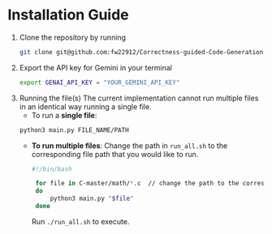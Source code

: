 # Installation Guide
1. Clone the repository by running
   ```bash
   git clone git@github.com:fw22912/Correctness-guided-Code-Generation-with-LLM.git
   ```
2. Export the API key for Gemini in your terminal
   ```bash
   export GENAI_API_KEY = "YOUR_GEMINI_API_KEY"
   ```
3. Running the file(s)
   The current implementation cannot run multiple files in an identical way running a single file. 
   - To run a **single file**: 
   ```bash
   python3 main.py FILE_NAME/PATH
   ```
   - **To run multiple files**:
     Change the path in ```run_all.sh``` to the corresponding file path that you would like to run.
     ```bash
     #!/bin/bash
     
      for file in C-master/math/*.c  // change the path to the corresponding folder
      do
          python3 main.py "$file"
      done
     ```
     Run `./run_all.sh` to execute.
